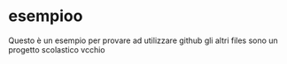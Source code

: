# esempioo
Questo è un esempio
per provare ad utilizzare github gli altri files sono un progetto scolastico vcchio 
